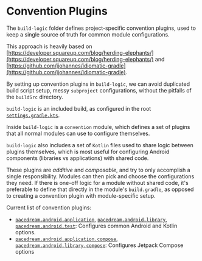# Convention Plugins

The `build-logic` folder defines project-specific convention plugins, used to keep a single
source of truth for common module configurations.

This approach is heavily based on
[https://developer.squareup.com/blog/herding-elephants/](https://developer.squareup.com/blog/herding-elephants/)
and
[https://github.com/jjohannes/idiomatic-gradle](https://github.com/jjohannes/idiomatic-gradle).

By setting up convention plugins in `build-logic`, we can avoid duplicated build script setup,
messy `subproject` configurations, without the pitfalls of the `buildSrc` directory.

`build-logic` is an included build, as configured in the root
[`settings.gradle.kts`](../settings.gradle.kts).

Inside `build-logic` is a `convention` module, which defines a set of plugins that all normal
modules can use to configure themselves.

`build-logic` also includes a set of `Kotlin` files used to share logic between plugins themselves,
which is most useful for configuring Android components (libraries vs applications) with shared
code.

These plugins are *additive* and *composable*, and try to only accomplish a single responsibility.
Modules can then pick and choose the configurations they need.
If there is one-off logic for a module without shared code, it's preferable to define that directly
in the module's `build.gradle`, as opposed to creating a convention plugin with module-specific
setup.

Current list of convention plugins:

- [`pacedream.android.application`](convention/src/main/kotlin/AndroidApplicationConventionPlugin.kt),
  [`pacedream.android.library`](convention/src/main/kotlin/AndroidLibraryConventionPlugin.kt),
  [`pacedream.android.test`](convention/src/main/kotlin/AndroidTestConventionPlugin.kt):
  Configures common Android and Kotlin options.
- [`pacedream.android.application.compose`](convention/src/main/kotlin/AndroidApplicationComposeConventionPlugin.kt),
  [`pacedream.android.library.compose`](convention/src/main/kotlin/AndroidLibraryComposeConventionPlugin.kt):
  Configures Jetpack Compose options
